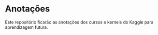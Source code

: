# Anotações

Este repositório ficarão as anotações dos cursos e kernels do Kaggle para aprendizagem futura.
